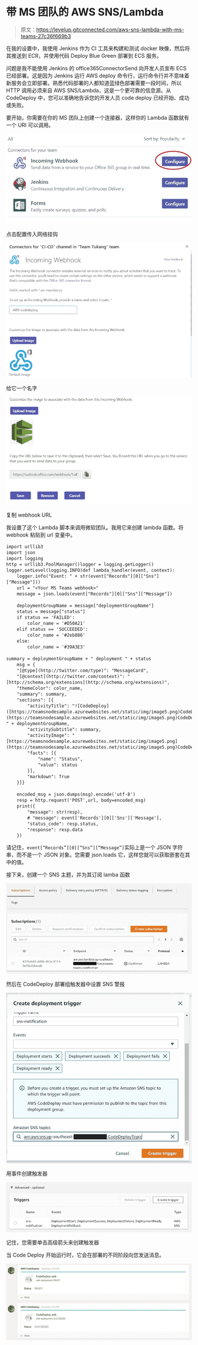 # 带 MS 团队的 AWS SNS/Lambda

> 原文：<https://levelup.gitconnected.com/aws-sns-lambda-with-ms-teams-27c36f669b3>

在我的设置中，我使用 Jenkins 作为 CI 工具来构建和测试 docker 映像，然后将其推送到 ECR，并使用代码 Deploy Blue Green 部署到 ECS 服务。

问题是我不能使用 Jenkins 的 office365ConnectorSend 向开发人员宣布 ECS 已经部署。这是因为 Jenkins 运行 AWS deploy 命令行，运行命令行并不意味着新服务会立即部署。熟悉代码部署的人都知道蓝绿色部署需要一段时间，所以 HTTP 调用必须来自 AWS SNS/Lambda，这是一个更可靠的信息源。从 CodeDeploy 中，您可以准确地告诉您的开发人员 code deploy 已经开始、成功或失败。

要开始，你需要在你的 MS 团队上创建一个连接器，这样你的 Lambda 函数就有一个 URI 可以调用。

![](img/d0b2272c34ce6811c04c7eb26f87e3ce.png)

点击配置传入网络挂钩

![](img/cb8a8768e246d783e16d0976e3a18519.png)

给它一个名字

![](img/a2dcd4781ab68f06b1d508fac8336faf.png)

复制 webhook URL

我设置了这个 Lambda 脚本来调用微软团队。我用它来创建 lambda 函数。将 webhook 粘贴到 url 变量中。

```
import urllib3
import json
import logging
http = urllib3.PoolManager()logger = logging.getLogger()
logger.setLevel(logging.INFO)def lambda_handler(event, context):
    logger.info("Event: " + str(event["Records"][0]["Sns"]["Message"]))
    url = "<Your MS Teams webhook>"
    message = json.loads(event["Records"][0]["Sns"]["Message"])

    deploymentGroupName = message["deploymentGroupName"]
    status = message["status"]
    if status == 'FAILED':
        color_name = '#D50A21'
    elif status == 'SUCCEEDED':
        color_name = '#2eb886'
    else:
        color_name = '#39A3E3'

summary = deploymentGroupName + " deployment " + status
    msg = {
    "[@type](http://twitter.com/type)": "MessageCard",
    "[@context](http://twitter.com/context)": "[http://schema.org/extensions](http://schema.org/extensions)",
    "themeColor": color_name,
    "summary": summary,
    "sections": [{
        "activityTitle": "![CodeDeploy]([https://teamsnodesample.azurewebsites.net/static/img/image5.png)CodeDeploy](https://teamsnodesample.azurewebsites.net/static/img/image5.png)CodeDeploy) " + deploymentGroupName,
        "activitySubtitle": summary,
        "activityImage": "[https://teamsnodesample.azurewebsites.net/static/img/image5.png](https://teamsnodesample.azurewebsites.net/static/img/image5.png)CodeDeploy)",
        "facts": [{
            "name": "Status",
            "value": status
        }],
        "markdown": True
    }]}

    encoded_msg = json.dumps(msg).encode('utf-8')
    resp = http.request('POST',url, body=encoded_msg)
    print({
        "message": str(resp),
        # "message": event['Records'][0]['Sns']['Message'], 
        "status_code": resp.status, 
        "response": resp.data
    })
```

请记住，`event[“Records”][0][“Sns”][“Message”]`实际上是一个 JSON 字符串，而不是一个 JSON 对象。您需要 json.loads 它，这样您就可以获取嵌套在其中的值。

接下来，创建一个 SNS 主题，并为其订阅 lamba 函数

![](img/5b61b3be5d549b8e8b562bddd8e964ad.png)

然后在 CodeDeploy 部署组触发器中设置 SNS 警报

![](img/3f3db2cf60c7fadc56bf14f27a35e29b.png)

用事件创建触发器

![](img/eb62bdcb5e2744c65dfc012c5b68093e.png)

记住，您需要单击高级箭头来创建触发器

当 Code Deploy 开始运行时，它会在部署的不同阶段向您发送消息。

![](img/2b1a78189c3e41ae1964b63c9c532c33.png)
